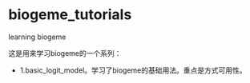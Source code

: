 # biogeme_tutorials
 learning biogeme 

这是用来学习biogeme的一个系列：

* 1.basic_logit_model。学习了biogeme的基础用法。重点是方式可用性。

